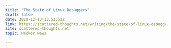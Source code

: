 ```yaml
---
title: "The State of Linux Debuggers"
draft: false
date: 2020-12-13T13:52:52Z
link: https://scattered-thoughts.net/writing/the-state-of-linux-debuggers/?utm_medium=RSS&utm_source=hune
site: scattered-thoughts.net
topic: Hacker News  

---
```

